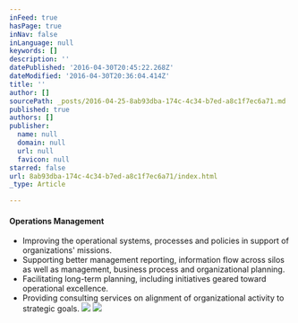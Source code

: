 ```yaml
---
inFeed: true
hasPage: true
inNav: false
inLanguage: null
keywords: []
description: ''
datePublished: '2016-04-30T20:45:22.268Z'
dateModified: '2016-04-30T20:36:04.414Z'
title: ''
author: []
sourcePath: _posts/2016-04-25-8ab93dba-174c-4c34-b7ed-a8c1f7ec6a71.md
published: true
authors: []
publisher:
  name: null
  domain: null
  url: null
  favicon: null
starred: false
url: 8ab93dba-174c-4c34-b7ed-a8c1f7ec6a71/index.html
_type: Article

---
```

#### Operations Management

* Improving the operational systems, processes and policies in support of organizations' missions.
* Supporting better management reporting, information flow across silos as well as management, business process and organizational planning.
* Facilitating long-term planning, including initiatives geared toward operational excellence.
* Providing consulting services on alignment of organizational activity to strategic goals.
![](https://the-grid-user-content.s3-us-west-2.amazonaws.com/fb1cfcde-c827-4542-8974-cc1182c61c67.jpg)
![](https://the-grid-user-content.s3-us-west-2.amazonaws.com/e44e0704-ebf7-4b3d-8578-b291a8fed0a9.jpg)